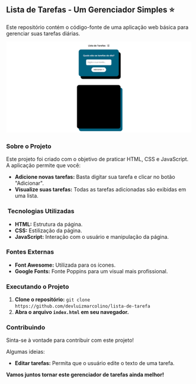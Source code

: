 ##  Lista de Tarefas - Um Gerenciador Simples :star:

Este repositório contém o código-fonte de uma aplicação web básica para gerenciar suas tarefas diárias.

<img src="./assets/imgs/Lista de tarefa.png" alt="Imagem do projeto" width="500px">

###  Sobre o Projeto

Este projeto foi criado com o objetivo de praticar HTML, CSS e JavaScript.  A aplicação permite que você:

* **Adicione novas tarefas:** Basta digitar sua tarefa e clicar no botão "Adicionar".
* **Visualize suas tarefas:** Todas as tarefas adicionadas são exibidas em uma lista. 
 
### ️ Tecnologias Utilizadas

* **HTML:** Estrutura da página.
* **CSS:** Estilização da página.
* **JavaScript:** Interação com o usuário e manipulação da página.

###  Fontes Externas

* **Font Awesome:** Utilizada para os ícones. 
* **Google Fonts:** Fonte Poppins para um visual mais profissional.

###  Executando o Projeto

1. **Clone o repositório:** `git clone https://github.com/devluizmarcolino/lista-de-tarefa`
2. **Abra o arquivo `index.html` em seu navegador.**

###  Contribuindo

Sinta-se à vontade para contribuir com este projeto! 

Algumas ideias:
* **Editar tarefas:** Permita que o usuário edite o texto de uma tarefa.

**Vamos juntos tornar este gerenciador de tarefas ainda melhor!** 

